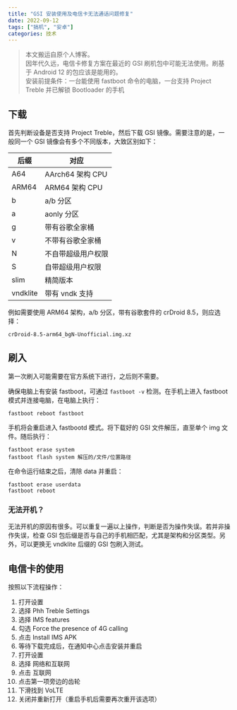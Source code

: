 ```yaml
---
title: "GSI 安装使用及电信卡无法通话问题修复"
date: 2022-09-12
tags: ["搞机", "安卓"]
categories: 技术
---
```


> 本文搬运自原个人博客。  
> 因年代久远，电信卡修复方案在最近的 GSI 刷机包中可能无法使用。刷基于 Android 12 的包应该是能用的。  
> 安装前提条件：一台能使用 fastboot 命令的电脑，一台支持 Project Treble 并已解锁 Bootloader 的手机

## 下载

首先判断设备是否支持 Project Treble，然后下载 GSI 镜像。需要注意的是，一般同一个 GSI 镜像会有多个不同版本，大致区别如下：

| 后缀     | 对应               |
| -------- | ------------------ |
| A64      | AArch64 架构 CPU   |
| ARM64    | ARM64 架构 CPU     |
| b        | a/b 分区           |
| a        | aonly 分区         |
| g        | 带有谷歌全家桶     |
| v        | 不带有谷歌全家桶   |
| N        | 不自带超级用户权限 |
| S        | 自带超级用户权限   |
| slim     | 精简版本           |
| vndklite | 带有 vndk 支持     |

例如需要使用 ARM64 架构，a/b 分区，带有谷歌套件的 crDroid 8.5，则应选择：

```
crDroid-8.5-arm64_bgN-Unofficial.img.xz
```

## 刷入

第一次刷入可能需要在官方系统下进行，之后则不需要。

确保电脑上有安装 fastboot，可通过 `fastboot -v` 检测。在手机上进入 fastboot 模式并连接电脑，在电脑上执行：

```
fastboot reboot fastboot
```

手机将会重启进入 fastbootd 模式。将下载好的 GSI 文件解压，直至单个 img 文件。随后执行：

```
fastboot erase system
fastboot flash system 解压的/文件/位置路径
```

在命令运行结束之后，清除 data 并重启：

```
fastboot erase userdata
fastboot reboot
```

### 无法开机？

无法开机的原因有很多。可以重复一遍以上操作，判断是否为操作失误。若并非操作失误，检查 GSI 包后缀是否与自己的手机相匹配，尤其是架构和分区类型。另外，可以更换无 vndklite 后缀的 GSI 包刷入测试。

## 电信卡的使用

按照以下流程操作：

1. 打开设置
2. 选择 Phh Treble Settings
3. 选择 IMS features
4. 勾选 Force the presence of 4G calling
5. 点击 Install IMS APK
6. 等待下载完成后，在通知中心点击安装并重启
7. 打开设置
8. 选择 网络和互联网
9. 点击 互联网
10. 点击第一项旁边的齿轮
11. 下滑找到 VoLTE
12. 关闭并重新打开（重启手机后需要再次重开该选项）
